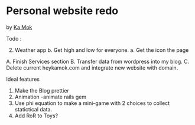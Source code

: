 # Personal website redo

by [Ka Mok](http://heykamok.com)

Todo :


 2. Weather app
 		b. Get high and low for everyone.
		a. Get the icon the page

 A. Finish Services section
 B. Transfer data from wordpress into my blog.
 C. Delete current heykamok.com and integrate new website with domain.


 Ideal features
 1. Make the Blog prettier
 2. Animation -animate rails gem
 3. Use phi equation to make a mini-game with 2 choices to collect statictical data.
 4. Add RoR to Toys?